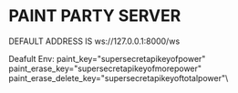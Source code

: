  # PAINT PARTY SERVER 
DEFAULT ADDRESS IS ws://127.0.0.1:8000/ws

Deafult Env:
paint_key="supersecretapikeyofpower"
paint_erase_key="supersecretapikeyofmorepower"
paint_erase_delete_key="supersecretapikeyoftotalpower"\
